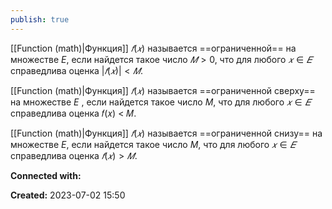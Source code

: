 ```yaml
---
publish: true
---
```


[[Function (math)|Функция]] $𝑓(𝑥)$ называется ==ограниченной== на множестве $E$, если найдется такое число $𝑀 > 0$, что для любого $𝑥 ∈ 𝐸$ справедлива оценка $|𝑓(𝑥)| < 𝑀$.

[[Function (math)|Функция]] $𝑓(𝑥)$ называется ==ограниченной сверху== на множестве $E$ , если найдется такое число $M$, что для любого $𝑥 ∈ 𝐸$ справедлива оценка 𝑓(𝑥) < 𝑀.  

[[Function (math)|Функция]] $𝑓(𝑥)$ называется ==ограниченной снизу== на множестве $E$, если найдется такое число $M$, что для любого $𝑥 ∈ 𝐸$ справедлива оценка $𝑓(𝑥) > 𝑀$.





**Connected with:**



**Created:** 2023-07-02 15:50